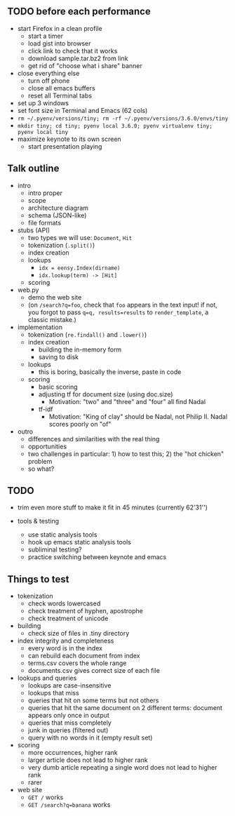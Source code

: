 ## TODO before each performance

* start Firefox in a clean profile
    * start a timer
    * load gist into browser
    * click link to check that it works
    * download sample.tar.bz2 from link
    * get rid of "choose what i share" banner
* close everything else
    * turn off phone
    * close all emacs buffers
    * reset all Terminal tabs
* set up 3 windows
* set font size in Terminal and Emacs (62 cols)
* `rm ~/.pyenv/versions/tiny; rm -rf ~/.pyenv/versions/3.6.0/envs/tiny`
* `mkdir tiny; cd tiny; pyenv local 3.6.0; pyenv virtualenv tiny; pyenv local tiny`
* maximize keynote to its own screen
    * start presentation playing


## Talk outline

*   intro
    *   intro proper
    *   scope
    *   architecture diagram
    *   schema (JSON-like)
    *   file formats
*   stubs (API)
    *   two types we will use: `Document`, `Hit`
    *   tokenization (`.split()`)
    *   index creation
    *   lookups
        *   `idx = eensy.Index(dirname)`
        *   `idx.lookup(term) -> [Hit]`
    *   scoring
*   web.py
    *   demo the web site
    *   (on `/search?q=foo`, check that `foo` appears in the text input!
        if not, you forgot to pass `q=q, results=results` to `render_template`,
        a classic mistake.)
*   implementation
    *   tokenization (`re.findall()` and `.lower()`)
    *   index creation
        *   building the in-memory form
        *   saving to disk
    *   lookups
        *   this is boring, basically the inverse, paste in code
    *   scoring
        *   basic scoring
        *   adjusting tf for document size (using doc.size)
            *   Motivation: "two" and "three" and "four" all find Nadal
        *   tf-idf
            *   Motivation: "King of clay" should be Nadal, not Philip II.
                Nadal scores poorly on "of"
*   outro
    *   differences and similarities with the real thing
    *   opportunities
    *   two challenges in particular: 1) how to test this; 2) the "hot chicken" problem
    *   so what?


## TODO

* trim even more stuff to make it fit in 45 minutes (currently 62'31'')

* tools & testing
    * use static analysis tools
    * hook up emacs static analysis tools
    * subliminal testing?
    * practice switching between keynote and emacs


## Things to test

*   tokenization
    *   check words lowercased
    *   check treatment of hyphen, apostrophe
    *   check treatment of unicode
*   building
    *   check size of files in .tiny directory
*   index integrity and completeness
    *   every word is in the index
    *   can rebuild each document from index
    *   terms.csv covers the whole range
    *   documents.csv gives correct size of each file
*   lookups and queries
    *   lookups are case-insensitive
    *   lookups that miss
    *   queries that hit on some terms but not others
    *   queries that hit the same document on 2 different terms:
        document appears only once in output
    *   queries that miss completely
    *   junk in queries (filtered out)
    *   query with no words in it (empty result set)
*   scoring
    *   more occurrences, higher rank
    *   larger article does not lead to higher rank
    *   very dumb article repeating a single word does not lead to higher rank
    *   rarer 
*   web site
    *   `GET /` works
    *   `GET /search?q=banana` works
